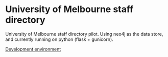 University of Melbourne staff directory 
================

University of Melbourne staff directory pilot.
Using neo4j as the data store, and currently running on python (flask + gunicorn).

[Development environment](http://weapon.its.unimelb.edu.au/staffdir)
